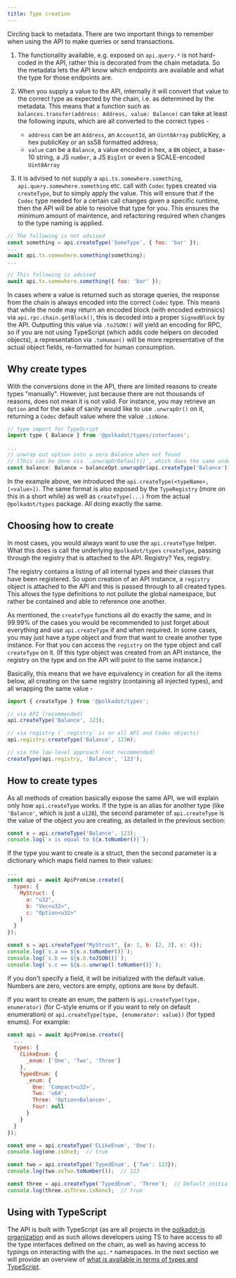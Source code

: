 ```yaml
---
title: Type creation
---
```


Circling back to metadata. There are two important things to remember when using the API to make queries or send transactions.

1. The functionality available, e.g. exposed on `api.query.*` is not hard-coded in the API, rather this is decorated from the chain metadata. So the metadata lets the API know which endpoints are available and what the type for those endpoints are.

2. When you supply a value to the API, internally it will convert that value to the correct type as expected by the chain, i.e. as determined by the metadata. This means that a function such as `balances.transfer(address: Address, value: Balance)` can take at least the following inputs, which are all converted to the correct types -

   - `address` can be an `Address`, an `AccountId`, an `Uint8Array` publicKey, a hex publicKey or an ss58 formatted address;
   - `value` can be a `Balance`, a value encoded in hex, a `BN` object, a base-10 string, a JS `number`, a JS `BigInt` or even a SCALE-encoded `Uint8Array`

3. It is advised to not supply a `api.tx.somewhere.something`, `api.query.somewhere.something` etc. call with `Codec` types created via `createType`, but to simply apply the value. This will ensure that if the `Codec` type needed for a certain call changes given a specific runtime, then the API will be able to resolve that type for you. This ensures the minimum amount of maintence, and refactoring required when changes to the type naming is applied.

```js
// The following is not advised
const something = api.createType('SomeType', { foo: 'bar' });
...
await api.tx.somewhere.something(something);
...

// This following is advised
await api.tx.somewhere.something({ foo: 'bar' });
```

In cases where a value is returned such as storage queries, the response from the chain is always encoded into the correct `Codec` type. This means that while the node may return an encoded block (with encoded extrinsics) via `api.rpc.chain.getBlock()`, this is decoded into a proper `SignedBlock` by the API. Outputting this value via `.toJSON()` will yield an encoding for RPC, so if you are not using TypeScript (which adds code helpers on decoded objects), a representation via `.toHuman()` will be more representative of the actual object fields, re-formatted for human consumption.


## Why create types

With the conversions done in the API, there are limited reasons to create types "manually". However, just because there are not thousands of reasons, does not mean it is not valid. For instance, you may retrieve an `Option` and for the sake of sanity would like to use `.unwrapOr()` on it, returning a `Codec` default value where the value `.isNone`.

```js
// type import for TypeScript
import type { Balance } from '@polkadot/types/interfaces';

...
// unwrap out option into a zero Balance when not found
// (This can be done via `.unwrapOrDefault()`, which does the same underlying)
const balance: Balance = balanceOpt.unwrapOr(api.createType('Balance'));
```

In the example above, we introduced the `api.createType(<typeName>, [<value>])`. The same format is also exposed by the `TypeRegistry` (more on this in a short while) as well as `createType(...)` from the actual `@polkadot/types` package. All doing exactly the same.


## Choosing how to create

In most cases, you would always want to use the `api.createType` helper. What this does is call the underlying `@polkadot/types` `createType`, passing through the registry that is attached to the API. Registry? Yes, registry.

The registry contains a listing of all internal types and their classes that have been registered. So upon creation of an API instance, a `registry` object  is attached to the API and this is passed through to all created types. This allows the type definitions to not pollute the global namespace, but rather be contained and able to reference one another.

As mentioned, the `createType` functions all do exactly the same, and in 99.99% of the cases you would be recommended to just forget about everything and use `api.createType` if and when required. In some cases, you may just have a type object and from that want to create another type instance. For that you can access the `registry` on the type object and call `createType` on it. (If this type object was created from an API instance, the registry on the type and on the API will point to the same instance.)

Basically, this means that we have equivalency in creation for all the items below, all creating on the same registry (containing all injected types), and all wrapping the same value -

```js
import { createType } from '@polkadot/types';

// via API (recommended)
api.createType('Balance', 123);

// via registry (`.registry` is on all API and Codec objects)
api.registry.createType('Balance', 123n);

// via the low-level approach (not recommended)
createType(api.registry, 'Balance', '123');
```

## How to create types

As all methods of creation basically expose the same API, we will explain only how `api.createType` works. If the type is an alias for another type (like `'Balance'`, which is just a `u128`), the second parameter of `api.createType` is the value of the object you are creating, as detailed in the previous section:

```js
const x = api.createType('Balance', 123);
console.log(`x is equal to ${x.toNumber()}`);
```

If the type you want to create is a struct, then the second parameter is a dictionary which maps field names to their values:

```js
...
const api = await ApiPromise.create({
  types: {
    MyStruct: {
      a: "u32",
      b: "Vec<u32>",
      c: "Option<u32>"
    }
  }
});

const s = api.createType("MyStruct", {a: 1, b: [2, 3], c: 4});
console.log(`s.a == ${s.a.toNumber()}`);
console.log(`s.b == ${s.b.toJSON()}`);
console.log(`s.c == ${s.c.unwrap().toNumber()}`);
```

If you don't specify a field, it will be initialized with the default value. Numbers are zero, vectors are empty, options are `None` by default.

If you want to create an enum, the pattern is `api.createType(type, enumerator)` (for C-style enums or if you want to rely on default enumeration) or `api.createType(type, {enumerator: value})` (for typed enums). For example:

```js
const api = await ApiPromise.create({
  ...
  types: {
    CLikeEnum: {
      _enum: ['One', 'Two', 'Three']
    },
    TypedEnum: {
      _enum: {
        One: 'Compact<u32>',
        Two: 'u64',
        Three: 'Option<Balance>',
        Four: null
      }
    }
  }
});

const one = api.createType('CLikeEnum', 'One');
console.log(one.isOne);  // true

const two = api.createType('TypedEnum', {'Two': 123});
console.log(two.asTwo.toNumber());  // 123

const three = api.createType('TypedEnum', 'Three');  // Default initialization
console.log(three.asThree.isNone);  // true
```

## Using with TypeScript

The API is built with TypeScript (as are all projects in the [polkadot-js organization](https://github.com/polkadot-js/) and as such allows developers using TS to have access to all the type interfaces defined on the chain, as well as having access to typings on interacting with the `api.*` namespaces. In the next section we will provide an overview of [what is available in terms of types and TypeScript](typescript.md).

